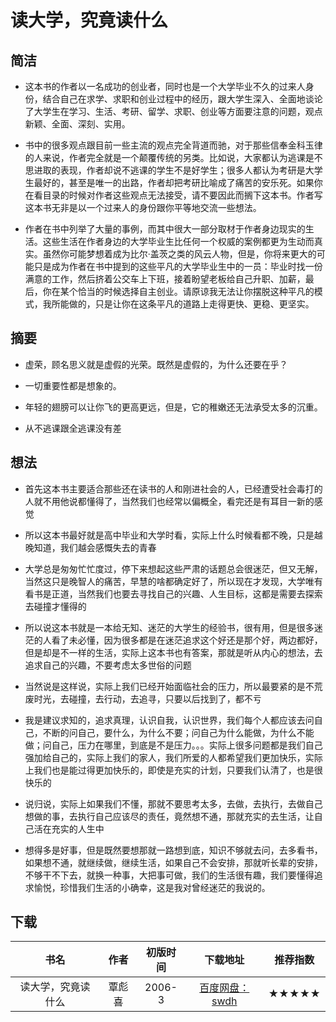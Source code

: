 <!--
 * @Description: 读大学，究竟读什么
 * @Date: 2020-01-18 11:00:14
 * @LastEditors  : 关耳听风
 * @LastEditTime : 2020-01-18 11:28:08
 -->

# 读大学，究竟读什么

## 简洁

* 这本书的作者以一名成功的创业者，同时也是一个大学毕业不久的过来人身份，结合自己在求学、求职和创业过程中的经历，跟大学生深入、全面地谈论了大学生在学习、生活、考研、留学、求职、创业等方面要注意的问题，观点新颖、全面、深刻、实用。

* 书中的很多观点跟目前一些主流的观点完全背道而驰，对于那些信奉金科玉律的人来说，作者完全就是一个颠覆传统的另类。比如说，大家都认为逃课是不思进取的表现，作者却说不逃课的学生不是好学生；很多人都认为考研是大学生最好的，甚至是唯一的出路，作者却把考研比喻成了痛苦的安乐死。如果你在看目录的时候对作者这些观点无法接受，请不要因此而搁下这本书。作者写这本书无非是以一个过来人的身份跟你平等地交流一些想法。

* 作者在书中列举了大量的事例，而其中很大一部分取材于作者身边现实的生活。这些生活在作者身边的大学毕业生比任何一个权威的案例都更为生动而真实。虽然你可能梦想着成为比尔·盖茨之类的风云人物，但是，你将来更大的可能只是成为作者在书中提到的这些平凡的大学毕业生中的一员：毕业时找一份满意的工作，然后挤着公交车上下班，接着盼望老板给自己升职、加薪，最后，你在某个恰当的时候选择自主创业。请原谅我无法让你摆脱这种平凡的模式，我所能做的，只是让你在这条平凡的道路上走得更快、更稳、更坚实。

## 摘要

* 虚荣，顾名思义就是虚假的光荣。既然是虚假的，为什么还要在乎？

* 一切重要性都是想象的。

* 年轻的翅膀可以让你飞的更高更远，但是，它的稚嫩还无法承受太多的沉重。

* 从不逃课跟全逃课没有差

## 想法

* 首先这本书主要适合那些还在读书的人和刚进社会的人，已经遭受社会毒打的人就不用他说都懂得了，当然我们也经常以偏概全，看完还是有耳目一新的感觉

* 所以这本书最好就是高中毕业和大学时看，实际上什么时候看都不晚，只是越晚知道，我们越会感慨失去的青春

* 大学总是匆匆忙忙度过，停下来想起这些严肃的话题总会很迷茫，但又无解，当然这只是晚智人的痛苦，早慧的啥都确定好了，所以现在才发现，大学唯有看书是正道，当然我们也要去寻找自己的兴趣、人生目标，这都是需要去探索去碰撞才懂得的

* 所以说这本书就是一本给无知、迷茫的大学生的经验书，很有用，但是很多迷茫的人看了未必懂，因为很多都是在迷茫追求这个好还是那个好，两边都好，但是却是不一样的生活，实际上这本书也有答案，那就是听从内心的想法，去追求自己的兴趣，不要考虑太多世俗的问题

* 当然说是这样说，实际上我们已经开始面临社会的压力，所以最要紧的是不荒废时光，去碰撞，去行动，去追寻，只要以后找到了，都不亏

* 我是建议求知的，追求真理，认识自我，认识世界，我们每个人都应该去问自己，不断的问自己，要什么，为什么不要；问自己为什么能做，为什么不能做；问自己，压力在哪里，到底是不是压力。。。实际上很多问题都是我们自己强加给自己的，实际上我们的家人，我们所爱的人都希望我们更加快乐，实际上我们也是能过得更加快乐的，即使是充实的计划，只要我们认清了，也是很快乐的

* 说归说，实际上如果我们不懂，那就不要思考太多，去做，去执行，去做自己想做的事，去执行自己应该尽的责任，竟然想不通，那就充实的去生活，让自己活在充实的人生中

* 想得多是好事，但是既然要想那就一路想到底，知识不够就去问，去多看书，如果想不通，就继续做，继续生活，如果自己不会安排，那就听长辈的安排，不够干不下去，就换一种事，大把事可做，我们的生活很有趣，我们要懂得追求愉悦，珍惜我们生活的小确幸，这是我对曾经迷茫的我说的。

## 下载

|书名|作者|初版时间|下载地址|推荐指数|
|:--:|:--:|:--:|:--:|:--:|
|读大学，究竟读什么|覃彪喜|2006-3|[百度网盘：swdh](https://pan.baidu.com/s/13_5whCs-WKT1uvDP4ZX2uw)|★★★★★|
